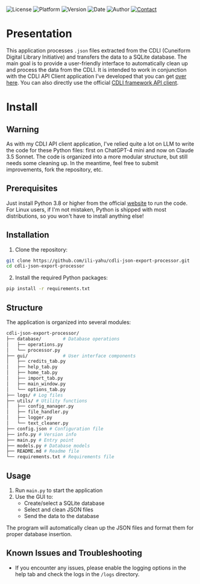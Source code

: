 ![License](https://img.shields.io/badge/license-MIT-red)
![Platform](https://img.shields.io/badge/platform-Windows--MacOS--Linux-lightgrey)
![Version](https://img.shields.io/badge/pre--release-1.1.1-blue)
![Date](https://img.shields.io/badge/date-2024--11--06-lightblue)
![Author](https://img.shields.io/badge/author-Il%C4%AB--yahu-green)
[![Contact](https://img.shields.io/badge/contact-Ili--Yahu@pm.me-lightgreen)](mailto:Ili-Yahu@pm.me)

# Presentation
This application processes `.json` files extracted from the CDLI (Cuneiform Digital Library Initiative) and transfers the data to a SQLite database. The main goal is to provide a user-friendly interface to automatically clean up and process the data from the CDLI.
It is intended to work in conjunction with the CDLI API Client application I've developed that you can get [over here](https://github.com/ili-yahu/cdli-api-client-app). You can also directly use the official [CDLI framework API client](https://github.com/cdli-gh/framework-api-client).

# Install
## Warning
As with my CDLI API client application, I've relied quite a lot on LLM to write the code for these Python files: first on ChatGPT-4 mini and now on Claude 3.5 Sonnet. The code is organized into a more modular structure, but still needs some cleaning up. In the meantime, feel free to submit improvements, fork the repository, etc.

## Prerequisites
Just install Python 3.8 or higher from the official [website](https://www.python.org/downloads/) to run the code. 
For Linux users, if I'm not mistaken, Python is shipped with most distributions, so you won't have to install anything else!

## Installation
1. Clone the repository:
```sh
git clone https://github.com/ili-yahu/cdli-json-export-processor.git
cd cdli-json-export-processor
```
2. Install the required Python packages:
```sh
pip install -r requirements.txt
```

## Structure
The application is organized into several modules:

```bash
cdli-json-export-processor/
├── database/        # Database operations
│   ├── operations.py
│   └── processor.py
├── gui/             # User interface components
│   ├── credits_tab.py
│   ├── help_tab.py
│   ├── home_tab.py
│   ├── import_tab.py
│   ├── main_window.py
│   └── options_tab.py
├── logs/ # Log files
├── utils/ # Utility functions
│   ├── config_manager.py
│   ├── file_handler.py
│   ├── logger.py
│   └── text_cleaner.py
├── config.json # Configuration file
├── info.py # Version info
├── main.py # Entry point
├── models.py # Database models
├── README.md # Readme file
└── requirements.txt # Requirements file
```
## Usage
1. Run `main.py` to start the application
2. Use the GUI to:
   - Create/select a SQLite database
   - Select and clean JSON files
   - Send the data to the database

The program will automatically clean up the JSON files and format them for proper database insertion.

## Known Issues and Troubleshooting
- If you encounter any issues, please enable the logging options in the help tab and check the logs in the `/logs` directory.

